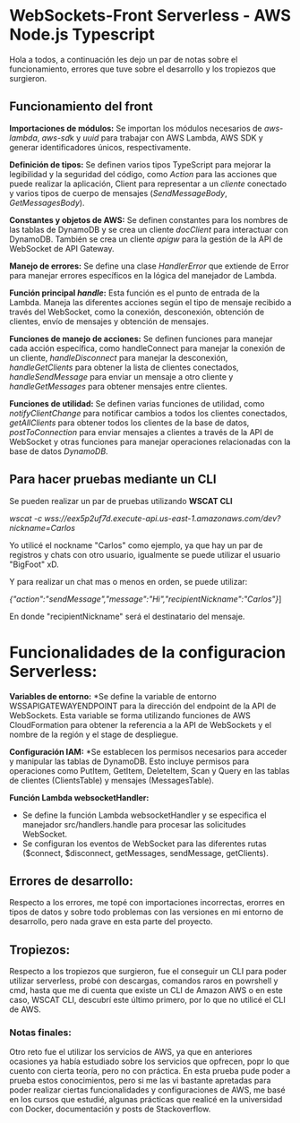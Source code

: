 # WebSockets-Front Serverless - AWS Node.js Typescript

Hola a todos, a continuación les dejo un par de notas sobre el funcionamiento, errores que tuve sobre el desarrollo y los tropiezos que surgieron.

## Funcionamiento del front


**Importaciones de módulos:**
Se importan los módulos necesarios de *aws-lambda*, *aws-sd*k y *uuid* para trabajar con AWS Lambda, AWS SDK y generar identificadores únicos, respectivamente.

**Definición de tipos:**
Se definen varios tipos TypeScript para mejorar la legibilidad y la seguridad del código, como *Action* para las acciones que puede realizar la aplicación, Client para representar a un *cliente* conectado y varios tipos de cuerpo de mensajes (*SendMessageBody*, *GetMessagesBody*).

**Constantes y objetos de AWS:**
Se definen constantes para los nombres de las tablas de DynamoDB y se crea un cliente *docClient* para interactuar con DynamoDB. También se crea un cliente *apigw* para la gestión de la API de WebSocket de API Gateway.

**Manejo de errores:**
Se define una clase *HandlerError* que extiende de Error para manejar errores específicos en la lógica del manejador de Lambda.

**Función principal *handle*:**
Esta función es el punto de entrada de la Lambda. Maneja las diferentes acciones según el tipo de mensaje recibido a través del WebSocket, como la conexión, desconexión, obtención de clientes, envío de mensajes y obtención de mensajes.

**Funciones de manejo de acciones:**
Se definen funciones para manejar cada acción específica, como handleConnect para manejar la conexión de un cliente, *handleDisconnect* para manejar la desconexión, *handleGetClients* para obtener la lista de clientes conectados, *handleSendMessage* para enviar un mensaje a otro cliente y *handleGetMessages* para obtener mensajes entre clientes.

**Funciones de utilidad:**
Se definen varias funciones de utilidad, como *notifyClientChange* para notificar cambios a todos los clientes conectados, *getAllClients* para obtener todos los clientes de la base de datos, *postToConnection* para enviar mensajes a clientes a través de la API de WebSocket y otras funciones para manejar operaciones relacionadas con la base de datos *DynamoDB*.

## Para hacer pruebas mediante un CLI
Se pueden realizar un par de pruebas utilizando **WSCAT CLI**

*wscat -c wss://eex5p2uf7d.execute-api.us-east-1.amazonaws.com/dev?nickname=Carlos*

Yo utilicé el nockname "Carlos" como ejemplo, ya que hay un par de registros y chats con otro usuario, igualmente se puede utilizar el usuario "BigFoot" xD.

Y para realizar un chat mas o menos en orden, se puede utilizar:

*{"action":"sendMessage","message":"Hi","recipientNickname":"Carlos"}*]

En donde "recipientNickname" será el destinatario del mensaje.

# Funcionalidades de la configuracion Serverless:

**Variables de entorno:**
*Se define la variable de entorno WSSAPIGATEWAYENDPOINT para la dirección del endpoint de la API de WebSockets. Esta variable se forma utilizando funciones de AWS CloudFormation para obtener la referencia a la API de WebSockets y el nombre de la región y el stage de despliegue.

**Configuración IAM:**
*Se establecen los permisos necesarios para acceder y manipular las tablas de DynamoDB. Esto incluye permisos para operaciones como PutItem, GetItem, DeleteItem, Scan y Query en las tablas de clientes (ClientsTable) y mensajes (MessagesTable).

**Función Lambda websocketHandler:**
* Se define la función Lambda websocketHandler y se especifica el manejador src/handlers.handle para procesar las solicitudes WebSocket.
* Se configuran los eventos de WebSocket para las diferentes rutas ($connect, $disconnect, getMessages, sendMessage, getClients).

## Errores de desarrollo:
Respecto a los errores, me topé con importaciones incorrectas, erorres en tipos de datos y sobre todo problemas con las versiones en mi entorno de desarrollo, pero nada grave en esta parte del proyecto.

## Tropiezos:
Respecto a los tropiezos que surgieron, fue el conseguir un CLI para poder utilizar serverless, probé con descargas, comandos raros en powrshell y cmd, hasta que me di cuenta que existe un CLI de Amazon AWS o en este caso, WSCAT CLI, descubrí este último primero, por lo que no utilicé el CLI de AWS.

### Notas finales:
Otro reto fue el utilizar los servicios de AWS, ya que en anteriores ocasiones ya había estudiado sobre los servicios que opfrecen, popr lo que cuento con cierta teoría, pero no con práctica. En esta prueba pude poder a prueba estos conocimientos, pero si me las vi bastante apretadas para poder realizar ciertas funcionalidades y configuraciones de AWS, me basé en los cursos que estudié, algunas prácticas que realicé en la universidad con Docker, documentación y posts de Stackoverflow.
